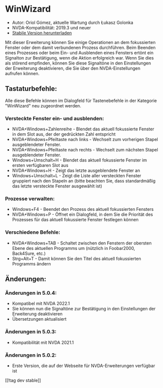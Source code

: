 # WinWizard #

* Autor: Oriol Gómez, aktuelle Wartung durch Łukasz Golonka
* NVDA-Kompatibilität: 2019.3 und neuer
* [Stabile Version herunterladen][1]

Mit dieser Erweiterung können Sie einige Operationen an dem fokussierten
Fenster oder dem damit verbundenen Prozess durchführen. Beim Beenden eines
Prozesses oder beim Ein- und Ausblenden eines Fensters ertönt ein Signalton
zur Bestätigung, wenn die Aktion erfolgreich war. Wenn Sie dies als störend
empfinden, können Sie diese Signaltöne in den Einstellungen der Erweiterung
deaktivieren, die Sie über den NVDA-Einstellungen aufrufen können.

## Tastaturbefehle:
Alle diese Befehle können im Dialogfeld für Tastenebefehle in der Kategorie
"WinWizard" neu zugeordnet werden.
### Versteckte Fenster ein- und ausblenden:
* NVDA+Windows+Zahlenreihe - Blendet das aktuell fokussierte Fenster in dem
  Slot aus, der der gedrückten Zahl entspricht
* NVDA+Windows+Pfeiltaste nach links - Wechselt zum vorherigen Stapel
  ausgeblendeter Fenster.
* NVDA+Windows+Pfeiltaste nach rechts - Wechselt zum nächsten Stapel
  ausgeblendeter Fenster.
* Windows+Umschalt+H - Blendet das aktuell fokussierte Fenster im ersten
  verfügbaren Slot aus
* NVDA+Windows+H - Zeigt das letzte ausgeblendete Fenster an
* Windows+Umschalt+L - Zeigt die Liste aller versteckten Fenster gruppiert
  nach den Stapeln an (bitte beachten Sie, dass standardmäßig das letzte
  versteckte Fenster ausgewählt ist)

### Prozesse verwalten:
* Windows+F4 - Beendet den Prozess des aktuell fokussierten Fensters
* NVDA+Windows+P - Öffnet ein Dialogfeld, in dem Sie die Priorität des
  Prozesses für das aktuell fokussierte Fenster festlegen können

### Verschiedene Befehle:
* NVDA+Windows+TAB - Schaltet zwischen den Fenstern der obersten Ebene des
  aktuellen Programms um (nützlich in Foobar2000, Back4Sure, etc.)
* Strg+Alt+T - Damit können Sie den Titel des aktuell fokussierten Programms
  ändern

## Änderungen:

### Änderungen in 5.0.4:

* Kompatibel mit NVDA 2022.1
* Sie können nun die Signaltöne zur Bestätigung in den Einstellungen der
  Erweiterung deaktivieren
* Übersetzungen aktualisiert

### Änderungen in 5.0.3:

* Kompatibilität mit NVDA 2021.1

### Änderungen in 5.0.2:

* Erste Version, die auf der Webseite für NVDA-Erweiterungen verfügbar ist

[[!tag dev stable]]

[1]: https://addons.nvda-project.org/files/get.php?file=winwizard
